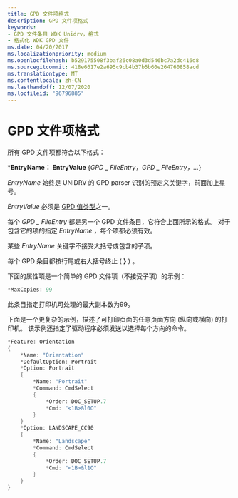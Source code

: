 ```yaml
---
title: GPD 文件项格式
description: GPD 文件项格式
keywords:
- GPD 文件条目 WDK Unidrv，格式
- 格式化 WDK GPD 文件
ms.date: 04/20/2017
ms.localizationpriority: medium
ms.openlocfilehash: b529175508f3baf26c08a0d3d546bc7a2dc416d8
ms.sourcegitcommit: 418e6617e2a695c9cb4b37b5b60e264760858acd
ms.translationtype: MT
ms.contentlocale: zh-CN
ms.lasthandoff: 12/07/2020
ms.locfileid: "96796885"
---
```

# <a name="gpd-file-entry-format"></a>GPD 文件项格式





所有 GPD 文件项都符合以下格式：

\***EntryName： EntryValue** {*GPD \_ FileEntry，GPD \_ FileEntry，...*}

*EntryName* 始终是 UNIDRV 的 GPD parser 识别的预定义关键字，前面加上星号。

*EntryValue* 必须是 [GPD 值类型](gpd-value-types.md)之一。

每个 *GPD \_ FileEntry* 都是另一个 GPD 文件条目，它符合上面所示的格式。 对于包含它的项的指定 *EntryName* ，每个项都必须有效。

某些 *EntryName* 关键字不接受大括号或包含的子项。

每个 GPD 条目都按行尾或右大括号终止 ( **}** ) 。

下面的属性项是一个简单的 GPD 文件项（不接受子项）的示例：

```cpp
*MaxCopies: 99
```

此条目指定打印机可处理的最大副本数为99。

下面是一个更复杂的示例，描述了可打印页面的任意页面方向 (纵向或横向) 的打印机。 该示例还指定了驱动程序必须发送以选择每个方向的命令。

```cpp
*Feature: Orientation
{
    *Name: "Orientation"
    *DefaultOption: Portrait
    *Option: Portrait
    {
        *Name: "Portrait"
        *Command: CmdSelect
        {
            *Order: DOC_SETUP.7
            *Cmd: "<1B>&l0O"
        }
    }
    *Option: LANDSCAPE_CC90
    {
        *Name: "Landscape"
        *Command: CmdSelect
        {
            *Order: DOC_SETUP.7
            *Cmd: "<1B>&l1O"
        }
    }
}
```

 

 




